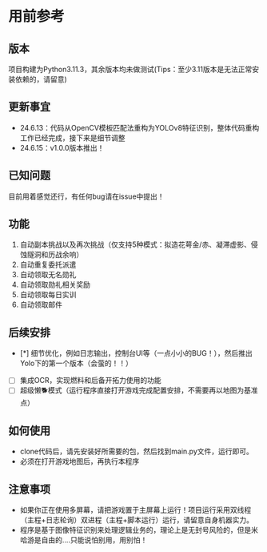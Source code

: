 # 用前参考

## 版本
项目构建为Python3.11.3，其余版本均未做测试(Tips：至少3.11版本是无法正常安装依赖的，请留意)

## 更新事宜

* 24.6.13：代码从OpenCV模板匹配法重构为YOLOv8特征识别，整体代码重构工作已经完成，接下来是细节调整
* 24.6.15：v1.0.0版本推出！

## 已知问题

目前用着感觉还行，有任何bug请在issue中提出！

## 功能

1. 自动副本挑战以及再次挑战（仅支持5种模式：拟造花萼金/赤、凝滞虚影、侵蚀隧洞和历战余响）
2. 自动重复委托派遣
3. 自动领取无名勋礼
4. 自动领取勋礼相关奖励
5. 自动领取每日实训
6. 自动领取邮件

## 后续安排

- [*] 细节优化，例如日志输出，控制台UI等（一点小小的BUG！），然后推出Yolo下的第一个版本（会萤的！！）
- [ ] 集成OCR，实现燃料和后备开拓力使用的功能
- [ ] 超级懒🐕模式（运行程序直接打开游戏完成配置安排，不需要再以地图为基准点）

## 如何使用

- clone代码后，请先安装好所需要的包，然后找到main.py文件，运行即可。
- 必须在打开游戏地图后，再执行本程序

## 注意事项

* 如果你正在使用多屏幕，请把游戏置于主屏幕上运行！项目运行采用双线程（主程+日志轮询）双进程（主程+脚本运行）运行，请留意自身机器实力。
* 程序是基于图像特征识别来处理逻辑业务的，理论上是无封号风险的，但是米哈游是自由的....只能说怕别用，用别怕！